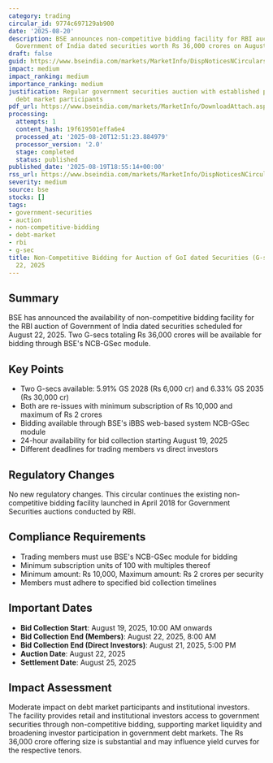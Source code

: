 ```yaml
---
category: trading
circular_id: 9774c697129ab900
date: '2025-08-20'
description: BSE announces non-competitive bidding facility for RBI auction of two
  Government of India dated securities worth Rs 36,000 crores on August 22, 2025.
draft: false
guid: https://www.bseindia.com/markets/MarketInfo/DispNoticesNCirculars.aspx?Noticeid={8933CAD9-FBC0-466E-9BE0-8766736ED747}&noticeno=20250820-2&dt=08/20/2025&icount=2&totcount=47&flag=0
impact: medium
impact_ranking: medium
importance_ranking: medium
justification: Regular government securities auction with established procedures affecting
  debt market participants
pdf_url: https://www.bseindia.com/markets/MarketInfo/DownloadAttach.aspx?id=20250820-2&attachedId=
processing:
  attempts: 1
  content_hash: 19f619501effa6e4
  processed_at: '2025-08-20T12:51:23.884979'
  processor_version: '2.0'
  stage: completed
  status: published
published_date: '2025-08-19T18:55:14+00:00'
rss_url: https://www.bseindia.com/markets/MarketInfo/DispNoticesNCirculars.aspx?Noticeid={8933CAD9-FBC0-466E-9BE0-8766736ED747}&noticeno=20250820-2&dt=08/20/2025&icount=2&totcount=47&flag=0
severity: medium
source: bse
stocks: []
tags:
- government-securities
- auction
- non-competitive-bidding
- debt-market
- rbi
- g-sec
title: Non-Competitive Bidding for Auction of GoI dated Securities (G-secs) on August
  22, 2025
---
```


## Summary

BSE has announced the availability of non-competitive bidding facility for the RBI auction of Government of India dated securities scheduled for August 22, 2025. Two G-secs totaling Rs 36,000 crores will be available for bidding through BSE's NCB-GSec module.

## Key Points

- Two G-secs available: 5.91% GS 2028 (Rs 6,000 cr) and 6.33% GS 2035 (Rs 30,000 cr)
- Both are re-issues with minimum subscription of Rs 10,000 and maximum of Rs 2 crores
- Bidding available through BSE's iBBS web-based system NCB-GSec module
- 24-hour availability for bid collection starting August 19, 2025
- Different deadlines for trading members vs direct investors

## Regulatory Changes

No new regulatory changes. This circular continues the existing non-competitive bidding facility launched in April 2018 for Government Securities auctions conducted by RBI.

## Compliance Requirements

- Trading members must use BSE's NCB-GSec module for bidding
- Minimum subscription units of 100 with multiples thereof
- Minimum amount: Rs 10,000, Maximum amount: Rs 2 crores per security
- Members must adhere to specified bid collection timelines

## Important Dates

- **Bid Collection Start**: August 19, 2025, 10:00 AM onwards
- **Bid Collection End (Members)**: August 22, 2025, 8:00 AM
- **Bid Collection End (Direct Investors)**: August 21, 2025, 5:00 PM
- **Auction Date**: August 22, 2025
- **Settlement Date**: August 25, 2025

## Impact Assessment

Moderate impact on debt market participants and institutional investors. The facility provides retail and institutional investors access to government securities through non-competitive bidding, supporting market liquidity and broadening investor participation in government debt markets. The Rs 36,000 crore offering size is substantial and may influence yield curves for the respective tenors.